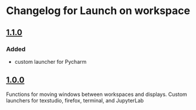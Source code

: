 # Changelog for Launch on workspace

## [1.1.0]

### Added
* custom launcher for Pycharm

## [1.0.0]

Functions for moving windows between workspaces and displays. Custom launchers for texstudio, firefox, terminal, and JupyterLab

[1.1.0]: https://github.com/xblahoud/launch_on_workspace/compare/v1.1.0..v1.0.0
[1.0.0]: https://github.com/xblahoud/launch_on_workspace/tree/v1.0.0
